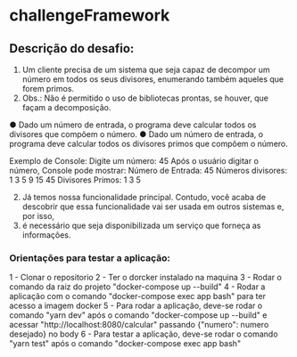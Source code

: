 # challengeFramework

## Descrição do desafio:
1. Um cliente precisa de um sistema que seja capaz de decompor um número em todos os seus divisores, enumerando também aqueles que forem primos. 
2. Obs.: Não é permitido o uso de bibliotecas prontas, se houver, que façam a decomposição.

● Dado um número de entrada, o programa deve calcular todos os divisores que compõem o número.
● Dado um número de entrada, o programa deve calcular todos os divisores primos que compõem o número. 

Exemplo de Console:
Digite um número: 45
Após o usuário digitar o número, Console pode mostrar:
Número de Entrada: 45
Números divisores: 1 3 5 9 15 45
Divisores Primos: 1 3 5 

2. Já temos nossa funcionalidade principal. Contudo, você acaba de descobrir que essa funcionalidade vai ser usada em outros sistemas e, por isso, 
3. é necessário que seja disponibilizada um serviço que forneça as informações.

### Orientações para testar a aplicação:
1 - Clonar o repositorio
2 - Ter o dorcker instalado na maquina
3 - Rodar o comando da raiz do projeto "docker-compose up --build"
4 - Rodar a aplicação com o comando "docker-compose exec app bash" para ter acesso a imagem docker
5 - Para rodar a aplicação, deve-se rodar o comando "yarn dev" após o comando "docker-compose up --build" e acessar "http://localhost:8080/calcular" passando {"numero": numero desejado} no body
6 - Para testar a aplicação, deve-se rodar o comando "yarn test" após o comando "docker-compose exec app bash"
